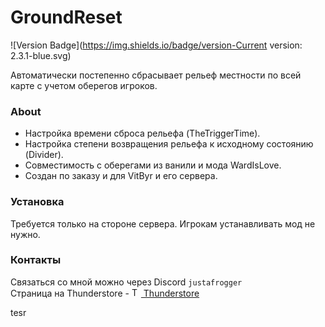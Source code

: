 # GroundReset 
![Version Badge](https://img.shields.io/badge/version-Current version: 2.3.1-blue.svg)

Автоматически постепенно сбрасывает рельеф местности по всей карте с учетом оберегов игроков.

### About
- Настройка времени сброса рельефа (TheTriggerTime).
- Настройка степени возвращения рельефа к исходному состоянию (Divider).
- Совместимость с оберегами из ванили и мода WardIsLove.
- Создан по заказу и для VitByr и его сервера.

### Установка
Требуется только на стороне сервера. Игрокам устанавливать мод не нужно.

### Контакты
Связаться со мной можно через Discord `justafrogger`<br>
Страница на Thunderstore -
<a href="https://valheim.thunderstore.io/package/Frogger/">
<img src="https://gcdn.thunderstore.io/live/community/valheim/PNG_color_logo_only_1_transparent.png" alt="Thunderstore Logo" style="width: 15px">
Thunderstore
</a>

tesr
